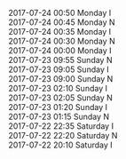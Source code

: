 2017-07-24 00:50 Monday  I  
2017-07-24 00:45 Monday  N  
2017-07-24 00:35 Monday  I  
2017-07-24 00:30 Monday  N  
2017-07-24 00:00 Monday  I  
2017-07-23 09:55 Sunday  N  
2017-07-23 09:05 Sunday  I  
2017-07-23 09:00 Sunday  N  
2017-07-23 02:10 Sunday  I  
2017-07-23 02:05 Sunday  N  
2017-07-23 01:20 Sunday  I  
2017-07-23 01:15 Sunday  N  
2017-07-22 22:35 Saturday  I  
2017-07-22 22:20 Saturday  N  
2017-07-22 20:10 Saturday  I  
